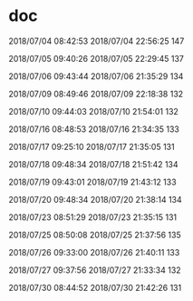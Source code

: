 # doc

2018/07/04 08:42:53 
2018/07/04 22:56:25 147


2018/07/05 09:40:26 
2018/07/05 22:29:45 137



2018/07/06 09:43:44 
2018/07/06 21:35:29 134



2018/07/09 08:49:46 
2018/07/09 22:18:38 132



2018/07/10 09:44:03 
2018/07/10 21:54:01 132



2018/07/16 08:48:53 
2018/07/16 21:34:35 133



2018/07/17 09:25:10 
2018/07/17 21:35:05 131



2018/07/18 09:48:34 
2018/07/18 21:51:42 134



2018/07/19 09:43:01 
2018/07/19 21:43:12 133



2018/07/20 09:48:34 
2018/07/20 21:38:14 134



2018/07/23 08:51:29 
2018/07/23 21:35:15 131



2018/07/25 08:50:08 
2018/07/25 21:37:56 135



2018/07/26 09:33:00 
2018/07/26 21:40:11 133



2018/07/27 09:37:56 
2018/07/27 21:33:34 132



2018/07/30 08:44:52 
2018/07/30 21:42:26 131


